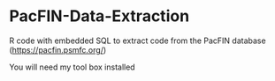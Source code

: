 # PacFIN-Data-Extraction

R code with embedded SQL to extract code from the PacFIN database (https://pacfin.psmfc.org/)

You will need my tool box installed
